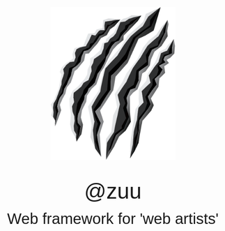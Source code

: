 <link href="https://fonts.googleapis.com/css?family=Montserrat:100" rel="stylesheet">
<div align="center" style="font-family: 'Montserrat', sans-serif;">
  <a href="http://zuu.thevexis.me/">
    <img src="https://github.com/IAmTheVex/zuu/raw/master/assets/claws.png" style="margin-bottom: 50px; zoom: 0.8;">
  </a>
  <br>
  <sapn style="font-size: 50px;">@zuu</span> <br>
  <span style="font-size: 35px;">Web framework for 'web artists'</span>
</div>
